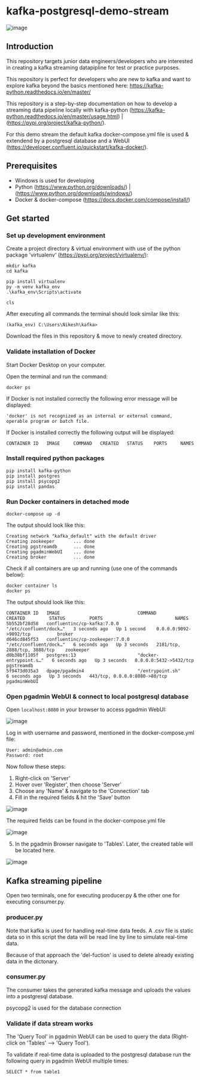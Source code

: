 # kafka-postgresql-demo-stream
![image](https://user-images.githubusercontent.com/77932366/183484548-b7c05257-b846-4fd7-8933-5b30dc8e80be.png)

## Introduction
This repository targets junior data engineers/developers who are interested in creating a kafka streaming datapipline for test or practice purposes.

This repository is perfect for developers who are new to kafka and want to explore kafka beyond the basics mentioned here: https://kafka-python.readthedocs.io/en/master/

This repository is a step-by-step documentation on how to develop a streaming data pipeline locally with kafka-python (https://kafka-python.readthedocs.io/en/master/usage.html) | (https://pypi.org/project/kafka-python/).

For this demo stream the default kafka docker-compose.yml file is used & extendend by a postgresql database and a WebUI (https://developer.confluent.io/quickstart/kafka-docker/).

## Prerequisites
- Windows is used for developing
- Python (https://www.python.org/downloads/) | (https://www.python.org/downloads/windows/)
- Docker & docker-compose (https://docs.docker.com/compose/install/)

## Get started
### Set up development environment
Create a project directory & virtual environment with use of the python package 'virtualenv' (https://pypi.org/project/virtualenv/):
```
mkdir kafka
cd kafka

pip install virtualenv
py -m venv kafka_env
.\kafka_env\Scripts\activate

cls
```
After executing all commands the terminal should look similar like this:
```
(kafka_env) C:\Users\Nikesh\kafka>
```

Download the files in this repository & move to newly created directory.

### Validate installation of Docker
Start Docker Desktop on your computer.

Open the terminal and run the command:
```
docker ps
```
If Docker is not installed correctly the following error message will be displayed:
```
'docker' is not recognized as an internal or external command, operable program or batch file.
```
If Docker is installed correctly the following output will be displayed:
```
CONTAINER ID   IMAGE     COMMAND   CREATED   STATUS    PORTS     NAMES

```

### Install required python packages
```
pip install kafka-python
pip install postgres
pip install psycopg2
pip install pandas
```
### Run Docker containers in detached mode
```
docker-compose up -d
```
The output should look like this:
```
Creating network "kafka_default" with the default driver
Creating zookeeper       ... done
Creating pgstreamdb      ... done
Creating pgadminWebUI    ... done
Creating broker          ... done
```
Check if all containers are up and running (use one of the commands below):
```
docker container ls
docker ps
```
The output should look like this:
```
CONTAINER ID   IMAGE                             COMMAND                  CREATED         STATUS         PORTS                           NAMES
5b552bf28d58   confluentinc/cp-kafka:7.0.0       "/etc/confluent/dock…"   3 seconds ago   Up 1 second    0.0.0.0:9092->9092/tcp          broker
d646cd845f53   confluentinc/cp-zookeeper:7.0.0   "/etc/confluent/dock…"   6 seconds ago   Up 3 seconds   2181/tcp, 2888/tcp, 3888/tcp    zookeeper
d0b38bf1105f   postgres:13                       "docker-entrypoint.s…"   6 seconds ago   Up 3 seconds   0.0.0.0:5432->5432/tcp          pgstreamdb
5f9473d035a3   dpage/pgadmin4                    "/entrypoint.sh"         6 seconds ago   Up 3 seconds   443/tcp, 0.0.0.0:8080->80/tcp   pgadminWebUI
```
### Open pgadmin WebUI & connect to local postgresql database
Open `localhost:8080` in your browser to access pgadmin WebUI:

![image](https://user-images.githubusercontent.com/77932366/183634105-b86d0ebf-5356-402c-b687-0672e7e964c0.png)

Log in with username and password, mentioned in the docker-compose.yml file:
```
User: admin@admin.com
Password: root
```
Now follow these steps:
1. Right-click on 'Server'
2. Hover over 'Register', then choose 'Server'
3. Choose any 'Name' & navigate to the 'Connection' tab
4. Fill in the required fields & hit the 'Save' button

![image](https://user-images.githubusercontent.com/77932366/183637136-17a4d70c-234b-493a-a742-62dff3510aa0.png)

The required fields can be found in the docker-compose.yml file

![image](https://user-images.githubusercontent.com/77932366/183638052-7ad07b5b-ba47-4f88-a954-047c793f4e17.png)

5. In the pgadmin Browser navigate to 'Tables'. Later, the created table will be located here.

![image](https://user-images.githubusercontent.com/77932366/183638965-b49fa941-a82b-45d3-b472-3b44ecaa3832.png)

## Kafka streaming pipeline

Open two terminals, one for executing producer.py & the other one for executing consumer.py.

### producer.py
Note that kafka is used for handling real-time data feeds. A .csv file is static data so in this script the data will be read line by line to simulate real-time data.

Because of that approach the 'del-fuction' is used to delete already existing data in the dictonary.

### consumer.py
The consumer takes the generated kafka message and uploads the values into a postgresql database.

psycopg2 is used for the database connection

### Validate if data stream works
The 'Query Tool' in pgadmin WebUI can be used to query the data (Right-click on 'Tables' --> 'Query Tool').

To validate if real-time data is uploaded to the postgresql database run the following query in pgadmin WebUI multiple times:
```
SELECT * from table1
```
